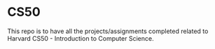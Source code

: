 # CS50
This repo is to have all the projects/assignments completed related to Harvard CS50 - Introduction to Computer Science. 
